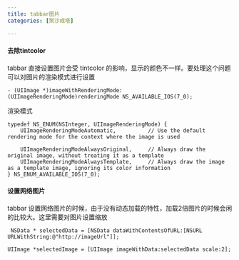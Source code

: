 ```yaml
---
title: tabbar图片
categories: [聚沙成塔]

---
```


#### 去除tintcolor 

tabbar 直接设置图片会受 tintcolor 的影响，显示的颜色不一样。要处理这个问题可以对图片的渲染模式进行设置

```
- (UIImage *)imageWithRenderingMode:(UIImageRenderingMode)renderingMode NS_AVAILABLE_IOS(7_0);
```

渲染模式
```
typedef NS_ENUM(NSInteger, UIImageRenderingMode) {
    UIImageRenderingModeAutomatic,          // Use the default rendering mode for the context where the image is used
    
    UIImageRenderingModeAlwaysOriginal,     // Always draw the original image, without treating it as a template
    UIImageRenderingModeAlwaysTemplate,     // Always draw the image as a template image, ignoring its color information
} NS_ENUM_AVAILABLE_IOS(7_0);
```


#### 设置网络图片

tabbar 设置网络图片的时候，由于没有动态加载的特性，加载2倍图片的时候会闲的比较大。这里需要对图片设置缩放

```
 NSData * selectedData = [NSData dataWithContentsOfURL:[NSURL URLWithString:@"http://imageUrl"]];
    
UIImage *selectedImage = [UIImage imageWithData:selectedData scale:2];
```